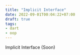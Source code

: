 ```yaml
---
title: "Implicit Interface"
date: 2022-09-01T00:04:22+07:00
draft: true
tags:
- dart
- oop
---
```


Implicit Interface (Soon)